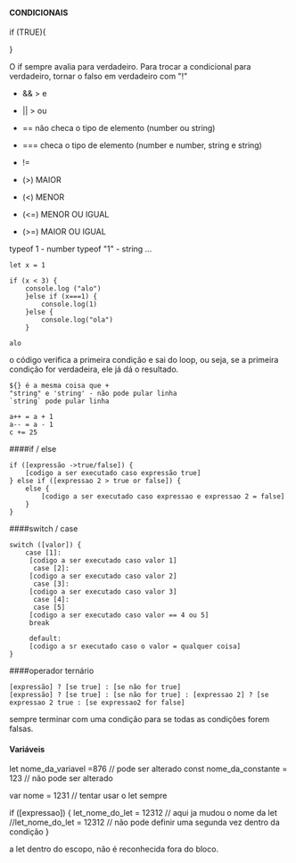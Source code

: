 #### CONDICIONAIS


if (TRUE){

}


O if sempre avalia para verdadeiro. Para trocar a condicional para verdadeiro, tornar o falso em verdadeiro com "!"


* && > e 
* || > ou

* == não checa o tipo de elemento (number ou string)
* === checa o tipo de elemento (number e number, string e string)
* !=
* (>) MAIOR
* (<) MENOR
* (<=) MENOR OU IGUAL
* (>=) MAIOR OU IGUAL

typeof 1 - number
typeof "1" - string
...

~~~~
let x = 1

if (x < 3) {
    console.log ("alo")
    }else if (x===1) {
        console.log(1)
    }else {
        console.log("ola")
    }

alo
~~~~

o código verifica a primeira condição e sai do loop, ou seja, se a primeira condição for verdadeira, ele já dá o resultado. 

~~~~
${} é a mesma coisa que + 
"string" e 'string' - não pode pular linha
`string` pode pular linha

a++ = a + 1
a-- = a - 1
c += 25 
~~~~

####if / else

~~~~
if ([expressão ->true/false]) {
    [codigo a ser executado caso expressão true]
} else if ([expressao 2 > true or false]) {
    else {
        [codigo a ser executado caso expressao e expressao 2 = false]
    }
}
~~~~

####switch / case

~~~~
switch ([valor]) {
    case [1]:
     [codigo a ser executado caso valor 1]
      case [2]:
     [codigo a ser executado caso valor 2]
      case [3]:
     [codigo a ser executado caso valor 3]
      case [4]:
      case [5]
     [codigo a ser executado caso valor == 4 ou 5]
     break

     default:
     [codigo a sr executado caso o valor = qualquer coisa]
}
~~~~

####operador ternário

~~~~
[expressão] ? [se true] : [se não for true] 
[expressão] ? [se true] : [se não for true] : [expressao 2] ? [se expressao 2 true : [se expressao2 for false]
~~~~

sempre terminar com uma condição para se todas as condições forem falsas.


#### Variáveis

let nome_da_variavel =876 // pode ser alterado
const nome_da_constante = 123 // não pode ser alterado

var nome = 1231 // tentar usar o let sempre

if ([expressao]) {
    let_nome_do_let = 12312 // aqui ja mudou o nome da let
    //let_nome_do_let = 12312 // não pode definir uma segunda vez dentro da condição
}

a let dentro do escopo, não é reconhecida fora do bloco. 


